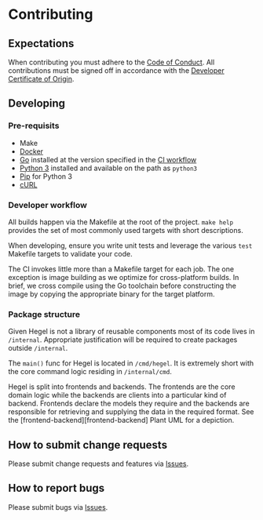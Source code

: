 # Contributing

## Expectations

When contributing you must adhere to the [Code of Conduct](coc). All contributions must be signed 
off in accordance with the [Developer Certificate of Origin](dco).

## Developing

### Pre-requisits

- Make
- [Docker](https://www.docker.com/)
- [Go](https://go.dev/) installed at the version specified in the [CI workflow](ci-workflow)
- [Python 3](https://www.python.org/) installed and available on the path as `python3`
- [Pip](https://pypi.org/project/pip/) for Python 3
- [cURL](https://curl.se/)

### Developer workflow

All builds happen via the Makefile at the root of the project. `make help` provides the set of
most commonly used targets with short descriptions.

When developing, ensure you write unit tests and leverage the various `test` Makefile targets
to validate your code.

The CI invokes little more than a Makefile target for each job. The one exception is image building
as we optimize for cross-platform builds. In brief, we cross compile using the Go toolchain before
constructing the image by copying the appropriate binary for the target platform.


### Package structure

Given Hegel is not a library of reusable components most of its code lives in `/internal`.
Appropriate justification will be required to create packages outside `/internal`.

The `main()` func for Hegel is located in `/cmd/hegel`. It is extremely short with the core command
logic residing in `/internal/cmd`.

Hegel is split into frontends and backends. The frontends are the core domain logic while the 
backends are clients into a particular kind of backend. Frontends declare the models they require 
and the backends are responsible for retrieving and supplying the data in the required format. 
See the [frontend-backend][frontend-backend] Plant UML for a depiction.

## How to submit change requests

Please submit change requests and features via [Issues].

## How to report bugs

Please submit bugs via [Issues].

[issues]: https://github.com/tinkerbell/hegel/issues
[coc]: https://github.com/tinkerbell/.github/blob/main/CODE_OF_CONDUCT.md
[dco]: /docs/DCO.md
[ci-workflow}]: /.github/workflows/ci.yaml